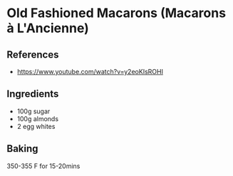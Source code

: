 
# Old Fashioned Macarons (Macarons à L'Ancienne)

## References

- https://www.youtube.com/watch?v=y2eoKIsROHI

## Ingredients

- 100g sugar
- 100g almonds
- 2 egg whites

## Baking

350-355 F for 15-20mins

